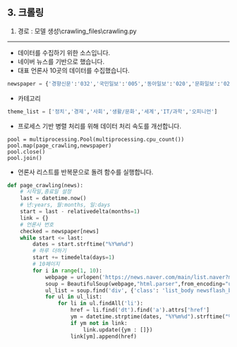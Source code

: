 ## 3. 크롤링

1. 경로 : 모델 생성\crawling_files\crawling.py
<hr/>

- 데이터를 수집하기 위한 소스입니다.
- 네이버 뉴스를 기반으로 했습니다.
- 대표 언론사 10곳의 데이터를 수집했습니다.
```Python
newspaper = {'경향신문':'032','국민일보':'005','동아일보':'020','문화일보':'021','서울신문':'081','세계일보':'022','조선일보':'023', '중앙일보':'025', '한겨레':'028', '한국일보':'469'}
```
- 카테고리
```Python
theme_list = ['정치','경제','사회','생활/문화','세계','IT/과학','오피니언']
```
- 프로세스 기반 병렬 처리를 위해 데이터 처리 속도를 개선합니다.
```
pool = multiprocessing.Pool(multiprocessing.cpu_count())
pool.map(page_crawling,newspaper)
pool.close()
pool.join()
```
- 언론사 리스트를 반복문으로 돌려 함수를 실행합니다.
```Python
def page_crawling(news):
    # 시작일,종료일 설정
    last = datetime.now()
	# 년:years, 월:months, 일:days
    start = last - relativedelta(months=1)
    link = {}
    # 언론사 번호
    checked = newspaper[news]
    while start <= last:
        dates = start.strftime("%Y%m%d")
        # 하루 더하기
        start += timedelta(days=1)
        # 10페이지
        for i in range(1, 10):
            webpage = urlopen('https://news.naver.com/main/list.naver?mode=LPOD&mid=sec&oid='+checked+'&date='+dates+'&page='+str(i))
            soup = BeautifulSoup(webpage,"html.parser",from_encoding="utf-8-sig")
            ul_list = soup.find('div', {'class': 'list_body newsflash_body'}).findAll('ul')
            for ul in ul_list:
                for li in ul.findAll('li'):
                    href = li.find('dt').find('a').attrs['href']
                    ym = datetime.strptime(dates, "%Y%m%d").strftime("%Y%m")
                    if ym not in link:
                        link.update({ym : []})
                    link[ym].append(href)
```


